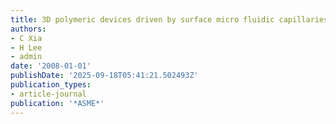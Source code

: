 ```yaml
---
title: 3D polymeric devices driven by surface micro fluidic capillaries
authors:
- C Xia
- H Lee
- admin
date: '2008-01-01'
publishDate: '2025-09-18T05:41:21.502493Z'
publication_types:
- article-journal
publication: '*ASME*'
---
```

